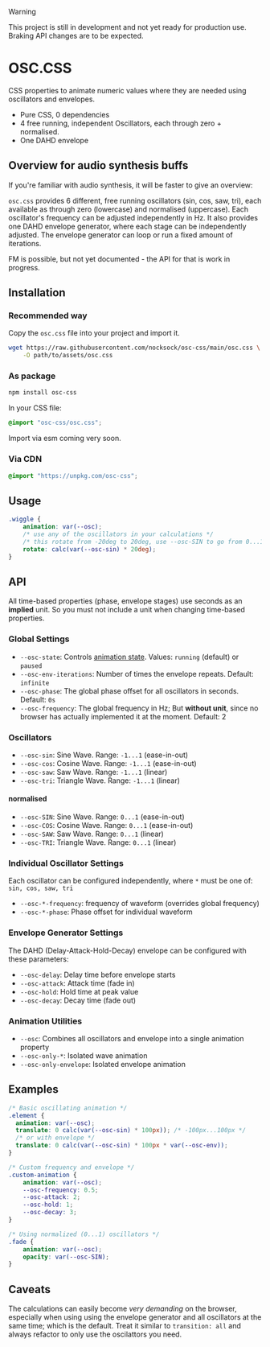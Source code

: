 > [!WARNING]
> This project is still in development and not yet ready for production use. Braking API changes are to be expected.

# OSC.CSS

CSS properties to animate numeric values where they are needed using oscillators and envelopes.

- Pure CSS, 0 dependencies
- 4 free running, independent Oscillators, each through zero + normalised.
- One DAHD envelope

## Overview for audio synthesis buffs

If you're familiar with audio synthesis, it will be faster to give an overview:

`osc.css` provides 6 different, free running oscillators (sin, cos, saw, tri), each available as through zero (lowercase) and normalised (uppercase).
Each oscillator's frequency can be adjusted independently in Hz.
It also provides one DAHD envelope generator, where each stage can be independently adjusted.
The envelope generator can loop or run a fixed amount of iterations.

FM is possible, but not yet documented - the API for that is work in progress.

## Installation

### Recommended way

Copy the `osc.css` file into your project and import it.

```bash
wget https://raw.githubusercontent.com/nocksock/osc-css/main/osc.css \
    -O path/to/assets/osc.css
```

### As package

```bash
npm install osc-css
```

In your CSS file:

```css
@import "osc-css/osc.css";
```

Import via esm coming very soon.


### Via CDN

```css
@import "https://unpkg.com/osc-css";
```

## Usage

```css
.wiggle {
    animation: var(--osc);
    /* use any of the oscillators in your calculations */
    /* this rotate from -20deg to 20deg, use --osc-SIN to go from 0...1 */
    rotate: calc(var(--osc-sin) * 20deg);
}
```

## API

All time-based properties (phase, envelope stages) use seconds as an **implied** unit.
So you must not include a unit when changing time-based properties.

### Global Settings

- `--osc-state`: Controls [animation state]. Values: `running` (default) or `paused`
- `--osc-env-iterations`: Number of times the envelope repeats. Default: `infinite`
- `--osc-phase`: The global phase offset for all oscillators in seconds. Default: `0s`
- `--osc-frequency`: The global frequency in Hz; But **without unit**, since no browser has actually implemented it at the moment. Default: 2

### Oscillators

- `--osc-sin`: Sine Wave. Range: `-1...1` (ease-in-out)
- `--osc-cos`: Cosine Wave. Range: `-1...1` (ease-in-out)
- `--osc-saw`: Saw Wave. Range: `-1...1` (linear)
- `--osc-tri`: Triangle Wave. Range: `-1...1` (linear)

#### normalised

- `--osc-SIN`: Sine Wave. Range: `0...1` (ease-in-out)
- `--osc-COS`: Cosine Wave. Range: `0...1` (ease-in-out)
- `--osc-SAW`: Saw Wave. Range: `0...1` (linear)
- `--osc-TRI`: Triangle Wave. Range: `0...1` (linear)

### Individual Oscillator Settings

Each oscillator can be configured independently, where `*` must be one of: `sin, cos, saw, tri`

- `--osc-*-frequency`: frequency of waveform (overrides global frequency)
- `--osc-*-phase`: Phase offset for individual waveform

### Envelope Generator Settings

The DAHD (Delay-Attack-Hold-Decay) envelope can be configured with these parameters:

- `--osc-delay`: Delay time before envelope starts
- `--osc-attack`: Attack time (fade in)
- `--osc-hold`: Hold time at peak value
- `--osc-decay`: Decay time (fade out)

### Animation Utilities

- `--osc`: Combines all oscillators and envelope into a single animation property
- `--osc-only-*`: Isolated wave animation
- `--osc-only-envelope`: Isolated envelope animation

## Examples

```css
/* Basic oscillating animation */
.element {
  animation: var(--osc);
  translate: 0 calc(var(--osc-sin) * 100px)); /* -100px...100px */
  /* or with envelope */
  translate: 0 calc(var(--osc-sin) * 100px * var(--osc-env)); 
}

/* Custom frequency and envelope */
.custom-animation {
    animation: var(--osc);
    --osc-frequency: 0.5;
    --osc-attack: 2;
    --osc-hold: 1;
    --osc-decay: 3;
}

/* Using normalized (0...1) oscillators */
.fade {
    animation: var(--osc);
    opacity: var(--osc-SIN);
}
```


## Caveats

The calculations can easily become *very demanding* on the browser, especially when using
using the envelope generator and all oscillators at the same time; which is the default. 
Treat it similar to `transition: all` and always refactor to only use the oscilattors you need.

[animation state]: https://developer.mozilla.org/en-US/docs/Web/CSS/animation-play-state
